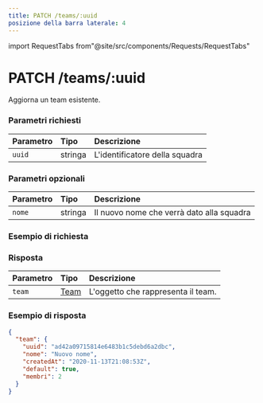 ```yaml
---
title: PATCH /teams/:uuid
posizione della barra laterale: 4
---
```


import RequestTabs from"@site/src/components/Requests/RequestTabs"

# PATCH /teams/:uuid

Aggiorna un team esistente.

### Parametri richiesti

| Parametro | Tipo    | Descrizione                    |
| :-------- | :------ | :----------------------------- |
| `uuid`    | stringa | L'identificatore della squadra |

### Parametri opzionali

| Parametro | Tipo    | Descrizione                               |
| :-------- | :------ | :---------------------------------------- |
| `nome`    | stringa | Il nuovo nome che verrà dato alla squadra |

### Esempio di richiesta

<RequestTabs endpoint='teams_api' request="patch_team" />

### Risposta

| Parametro | Tipo                                     | Descrizione                        |
| :-------- | :--------------------------------------- | :--------------------------------- |
| `team`    | [Team](/api/reference/object_types/team) | L'oggetto che rappresenta il team. |

### Esempio di risposta

```json title=response.json
{
  "team": {
    "uuid": "ad42a09715814e6483b1c5debd6a2dbc",
    "nome": "Nuovo nome",
    "createdAt": "2020-11-13T21:08:53Z",
    "default": true,
    "membri": 2
  }
}
```